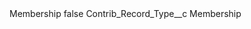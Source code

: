 <?xml version="1.0" encoding="UTF-8"?>
<CustomMetadata xmlns="http://soap.sforce.com/2006/04/metadata" xmlns:xsi="http://www.w3.org/2001/XMLSchema-instance" xmlns:xsd="http://www.w3.org/2001/XMLSchema">
    <label>Membership</label>
    <protected>false</protected>
    <values>
        <field>Contrib_Record_Type__c</field>
        <value xsi:type="xsd:string">Membership</value>
    </values>
</CustomMetadata>

